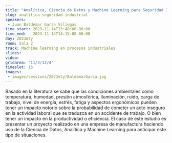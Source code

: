 ```yaml
---
title: "Analítica, Ciencia de Datos y Machine Learning para Seguridad Industrial, Ergonomía y Bienestar."
slug: analitica-seguridad-industrial
speakers:
 - Juan Baldemar Garza Villegas
time_start: 2023-11-14T13:40:00-06:00
time_end:   2023-11-14T14:15:00-06:00
day: 2023mty
room: Sala 2
track: Machine learning en procesos industriales
slides: 
video: 
gridarea: "11/3/12/4"
timeslot: 15
images:
 - images/sessions/2023mty/BaldemarGarza.jpg
---
```


Basado en la literatura se sabe que las condiciones ambientales como temperatura, humedad, presión atmosférica, iluminación, ruido, carga de trabajo, nivel de energía, estrés, fatiga y aspectos ergonómicos pueden tener un impacto notorio sobre la probabilidad de cometer un acto inseguro en la actividad laboral que se traduzca en un accidente de trabajo. O bien tener un impacto en la productividad o eficiencia. El caso de este estudio es presentar un proyecto realizado en una empresa de manufactura haciendo uso de la Ciencia de Datos, Analítica y Machine Learning para anticipar este tipo de situaciones.

